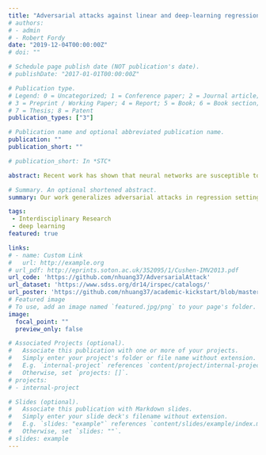 ```yaml
---
title: "Adversarial attacks against linear and deep-learning regressions in astronomy"
# authors:
# - admin
# - Robert Fordy
date: "2019-12-04T00:00:00Z"
# doi: ""

# Schedule page publish date (NOT publication's date).
# publishDate: "2017-01-01T00:00:00Z"

# Publication type.
# Legend: 0 = Uncategorized; 1 = Conference paper; 2 = Journal article;
# 3 = Preprint / Working Paper; 4 = Report; 5 = Book; 6 = Book section;
# 7 = Thesis; 8 = Patent
publication_types: ["3"]

# Publication name and optional abbreviated publication name.
publication: ""
publication_short: ""

# publication_short: In *STC*

abstract: Recent work has shown that neural networks are susceptible to adversarial attacks, but what about simpler machine learning models? In this paper we investigate adversarial attacks to popular machine learning models for regressions in astronomical data. Namely, AstroNN (a Bayesian Neural Network), The Cannon (a quadratic generative model), and a simple linear regression. We suggest a few approaches to measuring the strength of an adversarial attacks that take into consideration the physical properties of the predictions. Our results suggest that generative (or causal) models are more robust to adversarial attacks than discriminative models.

# Summary. An optional shortened abstract.
summary: Our work generalizes adversarial attacks in regression settings and develops a comprehensive approach to measure attack success.

tags:
 - Interdisciplinary Research
 - deep learning
featured: true

links:
# - name: Custom Link
#   url: http://example.org
# url_pdf: http://eprints.soton.ac.uk/352095/1/Cushen-IMV2013.pdf
url_code: 'https://github.com/nhuang37/AdversarialAttack'
url_dataset: 'https://www.sdss.org/dr14/irspec/catalogs/'
url_poster: 'https://github.com/nhuang37/academic-kickstart/blob/master/static/Capstone_poster.pdf'
# Featured image
# To use, add an image named `featured.jpg/png` to your page's folder. 
image:
  focal_point: ""
  preview_only: false

# Associated Projects (optional).
#   Associate this publication with one or more of your projects.
#   Simply enter your project's folder or file name without extension.
#   E.g. `internal-project` references `content/project/internal-project/index.md`.
#   Otherwise, set `projects: []`.
# projects:
# - internal-project

# Slides (optional).
#   Associate this publication with Markdown slides.
#   Simply enter your slide deck's filename without extension.
#   E.g. `slides: "example"` references `content/slides/example/index.md`.
#   Otherwise, set `slides: ""`.
# slides: example
---
```


